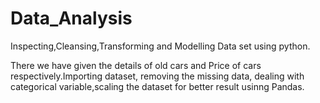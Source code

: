 # Data_Analysis
Inspecting,Cleansing,Transforming and Modelling Data set using python.


There we have given the details of old cars and Price of cars respectively.Importing dataset, removing the missing data, dealing with categorical variable,scaling the dataset for better result usinng Pandas.
